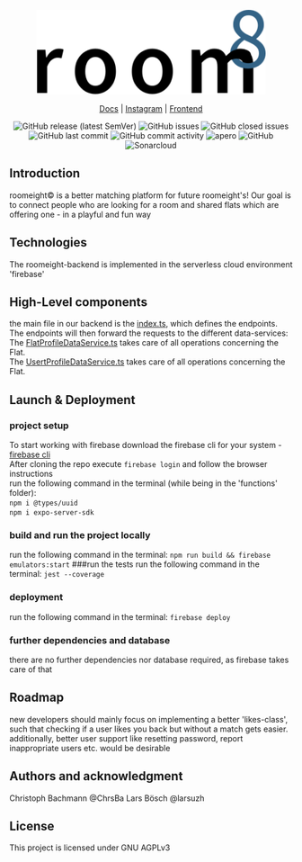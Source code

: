 <p align="center">
  <a href="https://github.com/sopra-fs22-group-21" target="_blank">
    <img alt="roomeight-logo" height="150" src="https://raw.githubusercontent.com/sopra-fs22-group-21/roomeight/b3de2881db6579ee9322e9e8bc70634c94ad7414/room8.svg"/>
  </a>
</p>
<p align="center">
    <a href="https://github.com/sopra-fs22-group-21/roomeight">Docs</a> <a>| </a><a href="https://www.instagram.com/roomeight.ch/">Instagram</a><a> | </a><a href="https://github.com/sopra-fs22-group-21/roomeight-frontend">Frontend</a>
</p>
<p align="center">
    <img alt="GitHub release (latest SemVer)" src="https://img.shields.io/github/v/release/sopra-fs22-group-21/roomeight-backend">
    <img alt="GitHub issues" src="https://img.shields.io/github/issues-raw/sopra-fs22-group-21/roomeight-backend">
    <img alt="GitHub closed issues" src="https://img.shields.io/github/issues-closed-raw/sopra-fs22-group-21/roomeight-backend?color=">
    <img alt="GitHub last commit" src="https://img.shields.io/github/last-commit/sopra-fs22-group-21/roomeight-backend">
    <img alt="GitHub commit activity" src="https://img.shields.io/github/commit-activity/m/sopra-fs22-group-21/roomeight-backend">
    <img alt="apero" src="https://img.shields.io/badge/%F0%9F%98%89-ap%C3%A9ro-brightgreen">
    <img alt="GitHub" src="https://img.shields.io/github/license/sopra-fs22-group-21/roomeight-frontend">
    <img alt="Sonarcloud" src="https://sonarcloud.io/api/project_badges/measure?project=sopra-fs22-group-21_roomeight-backend&metric=alert_status">

</p>

## Introduction
roomeight© is a better matching platform for future roomeight's!
Our goal is to connect people who are looking for a room and shared flats which are offering one - 
in a playful and fun way

## Technologies
The roomeight-backend is implemented in the serverless cloud environment 'firebase'

## High-Level components
the main file in our backend is the [index.ts](functions/src/index.ts), which defines the endpoints.  
The endpoints will then forward the requests to the different data-services:  
The [FlatProfileDataService.ts](/functions/src/main/data-services/FlatProfileDataService.ts) takes care of all operations concerning the Flat.  
The [UsertProfileDataService.ts](/functions/src/main/data-services/UserProfileDataService.ts) takes care of all operations concerning the Flat.  

## Launch & Deployment
### project setup
To start working with firebase download the firebase cli for your system - [firebase cli](https://firebase.google.com/docs/cli/)  
After cloning the repo execute `firebase login` and follow the browser instructions  
run the following command in the terminal (while being in the 'functions' folder):  
`npm i @types/uuid`   
`npm i expo-server-sdk`
### build and run the project locally
run the following command in the terminal: `npm run build && firebase emulators:start`
###run the tests
run the following command in the terminal: `jest --coverage`
### deployment
run the following command in the terminal: `firebase deploy`
### further dependencies and database
there are no further dependencies nor database required, as firebase takes care of that

## Roadmap
new developers should mainly focus on implementing a better 'likes-class', such that checking if a user likes you back but without a match gets easier.  
additionally, better user support like resetting password, report inappropriate users etc. would be desirable

## Authors and acknowledgment
Christoph Bachmann @ChrsBa
Lars Bösch @larsuzh

## License
This project is licensed under GNU AGPLv3
